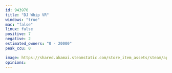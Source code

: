 ```yaml
---
id: 943970
title: "DJ Whip VR"
windows: "true"
mac: "false"
linux: false
positive: 7
negative: 2
estimated_owners: "0 - 20000"
peak_ccu: 0

image: https://shared.akamai.steamstatic.com/store_item_assets/steam/apps/943970/header.jpg?t=1542378625
opinions:
---
```

